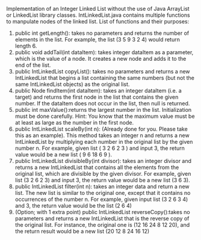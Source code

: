 Implementation of an Integer Linked List without the use of Java ArrayList or LinkedList library classes.  IntLinkedList.java contains multiple functions to manpulate nodes of the linked list.
List of functions and their purposes:  
1. public int getLength(): takes no parameters and returns the number of elements
in the list. For example, the list (3 5 9 3 2 4) would return length 6.
2. public void addTail(int dataItem): takes integer dataItem as a parameter,
which is the value of a node. It creates a new node and adds it to the end of
the list.
3. public IntLinkedList copyList(): takes no parameters and returns a new
IntLinkedList that begins a list containing the same numbers (but not the same
IntLinkedList objects) as the original list.
4. public Node findItem(int dataItem): takes an integer dataItem (i.e. a target)
and returns the first node in the list that contains the given number. If the
dataItem does not occur in the list, then null is returned.
5. public int maxValue():returns the largest number in the list. Initialization
must be done carefully. Hint: You know that the maximum value must be at least
as large as the number in the first node.
6. public IntLinkedList scaleBy(int n): (Already done for you. Please take this
as an example). This method takes an integer n and returns a new IntLinkedList
by multiplying each number in the original list by the given number n. For
example, given list ( 3 2 6 2 3 ) and input 3, the return value would be a new
list ( 9 6 18 6 9 ).
7. public IntLinkedList divisibleBy(int divisor): takes an integer divisor and
returns a new IntLinkedList that contains all the elements from the original
list, which are divisible by the given divisor. For example, given list (3 2 6
2 3) and input 3, the return value would be a new list (3 6 3).
8. public IntLinkedList filter(int n): takes an integer data and return a new
list. The new list is similar to the original one, except that it contains no
occurrences of the number n. For example, given input list (3 2 6 3 4) and 3,
the return value would be the list (2 6 4)
9. (Option; with 1 extra point) public IntLinkedList reverseCopy():takes no
parameters and returns a new IntLinkedList that is the reverse copy of the
original list. For instance, the original one is (12 16 24 8 12 20), and the
return result would be a new list (20 12 8 24 16 12)
